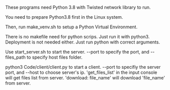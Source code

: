 These programs need Python 3.8 with Twisted network library to run.

You need to prepare Python3.8 first in the Linux system.

Then, run make_venv.sh to setup a Python Virtual Environment.

There is no makefile need for python scrips. Just run it with python3. Deployment is not needed either. Just run python with correct arguments.

Use start_server.sh to start the server. --port to specify the port, and --files_path to specify host files folder.

python3 Code/client/client.py to start a client. --port to specifiy the server port, and --host to choose server's ip. 'get_files_list' in the input console will get files list from server. 'download: file_name' will download 'file_name' from server.

